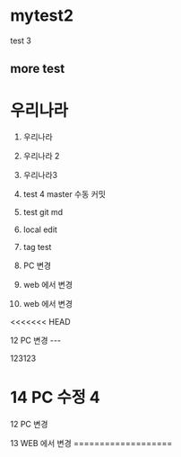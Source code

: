 # mytest2
test 3

## more test


# 우리나라
1. 우리나라

2. 우리나라 2


3. 우리나라3

4. test 4 master 수동 커밋

5. test git md

6. local edit

7. tag test

9. PC 변경 

10. web 에서 변경 

11. web 에서 변경 

<<<<<<< HEAD

12 PC 변경  --- 


123123

14 PC 수정 4
=======

12 PC 변경 


13 WEB 에서 변경 ===================
